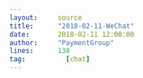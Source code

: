 ```yaml
---
layout:     source 
title:      "2018-02-11-WeChat"
date:       2018-02-11 12:00:00
author:     "PaymentGroup"
lines:      130 
tag:		  [chat]
---
```

